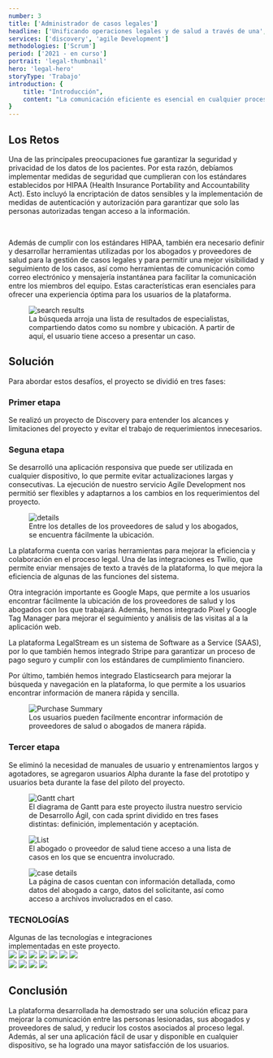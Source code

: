 ```yaml
---
number: 3
title: ['Administrador de casos legales']
headline: ['Unificando operaciones legales y de salud a través de una', 'mejor conectividad.']
services: ['discovery', 'agile Development']
methodologies: ['Scrum']
period: ['2021 - en curso']
portrait: 'legal-thumbnail'
hero: 'legal-hero'
storyType: 'Trabajo'
introduction: {
    title: "Introducción",
    content: "La comunicación eficiente es esencial en cualquier proceso legal, especialmente en aquellos casos en los que las personas han sufrido lesiones. Con el objetivo de mejorar esta comunicación y reducir los costos asociados a ello, se desarrolló una plataforma innovadora que permite a las personas lesionadas contactarse con a sus abogados y sus proveedores de salud de manera fácil y rápida a través de una aplicación web."
}
---
```



<div>
    <h2>Los Retos</h2>
    <p>Una de las principales preocupaciones fue garantizar la seguridad y privacidad de los datos de los pacientes. Por esta razón, debíamos implementar medidas de seguridad que cumplieran con los estándares establecidos por HIPAA (Health Insurance Portability and Accountability Act). Esto incluyó la encriptación de datos sensibles y la implementación de medidas de autenticación y autorización para garantizar que solo las personas autorizadas tengan acceso a la información.</p>
    <br/>
    <p>Además de cumplir con los estándares HIPAA, también era necesario definir y desarrollar herramientas utilizadas por los abogados y proveedores de salud para la gestión de casos legales y para permitir una mejor visibilidad y seguimiento de los casos, así como herramientas de comunicación como correo electrónico y mensajería instantánea para facilitar la comunicación entre los miembros del equipo. Estas características eran esenciales para ofrecer una experiencia óptima para los usuarios de la plataforma.</p>
</div>
<div>
    <figure>
        <img src="/work/legal-search.jpg" alt="search results"/>
        <figcaption class="story_story__mainContent__caption__IQRnS">La búsqueda arroja una lista de resultados de especialistas, compartiendo datos como su nombre y ubicación. A partir de aquí, el usuario tiene acceso a presentar un caso.</figcaption>
    </figure>    
</div>
<div>
    <h2>Solución</h2>
    <p>Para abordar estos desafíos, el proyecto se dividió en tres fases:</p>
</div>
<div>
    <h3>Primer etapa</h3>
    <p>Se realizó un proyecto de Discovery para entender los alcances y limitaciones del proyecto y evitar el trabajo de requerimientos innecesarios.</p>
</div>
<div>
    <h3>Seguna etapa</h3>
    <p>Se desarrolló una aplicación responsiva que puede ser utilizada en cualquier dispositivo, lo que permite evitar actualizaciones largas y consecutivas. La ejecución de nuestro servicio Agile Development nos permitió ser flexibles y adaptarnos a los cambios en los requerimientos del proyecto.</p>
</div>
<div class="story_story__mainContent__2cGrid__aNFn8">
    <figure>
        <img src="/work/legal-details.jpg" alt="details"/>
        <figcaption class="story_story__mainContent__gridCaption__8kiY6 story_story__mainContent__caption__IQRnS">Entre los detalles de los proveedores de salud y los abogados, se encuentra fácilmente la ubicación.</figcaption>
    </figure>
    <div>
    <p>La plataforma cuenta con varias herramientas para mejorar la eficiencia y colaboración en el proceso legal. Una de las integraciones es Twilio, que permite enviar mensajes de texto a través de la plataforma, lo que mejora la eficiencia de algunas de las funciones del sistema.</p>
    <p>Otra integración importante es Google Maps, que permite a los usuarios encontrar fácilmente la ubicación de los proveedores de salud y los abogados con los que trabajará. Además, hemos integrado Pixel y Google Tag Manager para mejorar el seguimiento y análisis de las visitas al a la aplicación web.</p>
    </div>
</div>
<div class="story_story__mainContent__2cGrid__aNFn8">    
    <div>
    <p>La plataforma LegalStream es un sistema de Software as a Service (SAAS), por lo que también hemos integrado Stripe para garantizar un proceso de pago seguro y cumplir con los estándares de cumplimiento financiero.</p>
    <p>Por último, también hemos integrado Elasticsearch para mejorar la búsqueda y navegación en la plataforma, lo que permite a los usuarios encontrar información de manera rápida y sencilla.</p>
    </div>
    <figure>
        <img src="/work/legal-map.jpg" alt="Purchase Summary"/>
        <figcaption class="story_story__mainContent__gridCaption__8kiY6 story_story__mainContent__caption__IQRnS">Los usuarios pueden facilmente encontrar información de proveedores de salud o abogados de manera rápida.</figcaption>
    </figure>
</div>
<div>
    <h3>Tercer etapa</h3>
    <p>Se eliminó la necesidad de manuales de usuario y entrenamientos largos y agotadores, se agregaron usuarios Alpha durante la fase del prototipo y usuarios beta durante la fase del piloto del proyecto.</p>
</div>
<div class="story_story__mainContent__gantt__TErEp">
    <figure>
        <img src="/work/project-chart-es--ongoing.jpg" alt="Gantt chart"/>
        <figcaption class="story_story__mainContent__caption__IQRnS">El diagrama de Gantt para este proyecto ilustra nuestro servicio de Desarrollo Ágil, con cada sprint dividido en tres fases distintas: definición, implementación y aceptación.</figcaption>
    </figure>
</div>
<div>
    <figure>
        <img src="/work/legal-list.jpg" alt="List"/>
        <figcaption class="story_story__mainContent__caption__IQRnS">El abogado o proveedor de salud tiene acceso a una lista de casos en los que se encuentra involucrado.</figcaption>
    </figure>    
</div>
<div>
    <figure>
        <img src="/work/legal-case.jpg" alt="case details"/>
        <figcaption class="story_story__mainContent__caption__IQRnS">La página de casos cuentan con información detallada, como datos del abogado a cargo, datos del solicitante, así como acceso a archivos involucrados en el caso.</figcaption>
    </figure>    
</div>
<div class="story_story__mainContent__technologies__v5XXm">
    <div>
        <h3>TECNOLOGÍAS</h3>
        <span>Algunas de las tecnologías e integraciones<br/>implementadas en este proyecto.</span>
    </div>   
    <div class="story_story__mainContent__technologies__images__6NSg5">
        <div>
            <img src="/technologies/html.svg"/>
            <img src="/technologies/css.svg"/>
            <img src="/technologies/javascript.svg"/>
            <img src="/technologies/maps.svg"/>
            <img src="/technologies/tag-manager.svg"/>
            <img src="/technologies/vue.svg"/>
            <img src="/technologies/sass.svg"/>
        </div>
        <div>
            <img src="/technologies/elasticsearch.svg"/>
            <img src="/technologies/stripe.svg" class="story_story__mainContent__technologies__images__large__KxVD1"/>
            <img src="/technologies/pixel.svg"/>
            <img src="/technologies/twilio.svg" class="story_story__mainContent__technologies__images__large__KxVD1"/>
        </div>
    </div>     
</div>
<div>
    <h2>Conclusión</h2>
    <p>La plataforma desarrollada ha demostrado ser una solución eficaz para mejorar la comunicación entre las personas lesionadas, sus abogados y proveedores de salud, y reducir los costos asociados al proceso legal. Además, al ser una aplicación fácil de usar y disponible en cualquier dispositivo, se ha logrado una mayor satisfacción de los usuarios.</p>
</div>